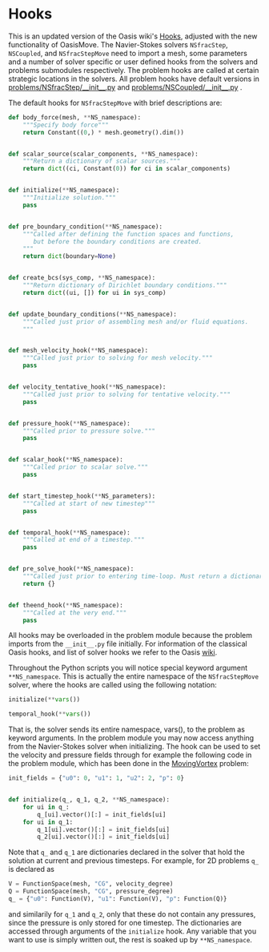 # Hooks

This is an updated version of the Oasis wiki's [Hooks](https://github.com/mikaem/Oasis/wiki/Hooks), adjusted with the
new functionality of OasisMove. The Navier-Stokes solvers `NSfracStep`, `NSCoupled`, and `NSfracStepMove` need to import
a mesh, some parameters and a number of solver specific or user defined hooks from the solvers and problems submodules
respectively. The problem hooks are called at certain strategic locations in the solvers. All problem hooks have default
versions
in [problems/NSfracStep/\_\_init\_\_.py](https://github.com/KVSlab/OasisMove/blob/main/src/oasismove/problems/NSfracStep/__init__.py)
and [problems/NSCoupled/\_\_init\_\_.py](https://github.com/KVSlab/OasisMove/blob/main/src/oasismove/problems/NSCoupled/__init__.py)
.

The default hooks for `NSfracStepMove` with brief descriptions are:

```python
def body_force(mesh, **NS_namespace):
    """Specify body force"""
    return Constant((0,) * mesh.geometry().dim())


def scalar_source(scalar_components, **NS_namespace):
    """Return a dictionary of scalar sources."""
    return dict((ci, Constant(0)) for ci in scalar_components)


def initialize(**NS_namespace):
    """Initialize solution."""
    pass


def pre_boundary_condition(**NS_namespace):
    """Called after defining the function spaces and functions,
       but before the boundary conditions are created.
    """
    return dict(boundary=None)


def create_bcs(sys_comp, **NS_namespace):
    """Return dictionary of Dirichlet boundary conditions."""
    return dict((ui, []) for ui in sys_comp)


def update_boundary_conditions(**NS_namespace):
    """Called just prior of assembling mesh and/or fluid equations.
    """


def mesh_velocity_hook(**NS_namespace):
    """Called just prior to solving for mesh velocity."""
    pass


def velocity_tentative_hook(**NS_namespace):
    """Called just prior to solving for tentative velocity."""
    pass


def pressure_hook(**NS_namespace):
    """Called prior to pressure solve."""
    pass


def scalar_hook(**NS_namespace):
    """Called prior to scalar solve."""
    pass


def start_timestep_hook(**NS_parameters):
    """Called at start of new timestep"""
    pass


def temporal_hook(**NS_namespace):
    """Called at end of a timestep."""
    pass


def pre_solve_hook(**NS_namespace):
    """Called just prior to entering time-loop. Must return a dictionary."""
    return {}


def theend_hook(**NS_namespace):
    """Called at the very end."""
    pass

```

All hooks may be overloaded in the problem module because the problem imports from the `__init__.py` file initially. For
information of the classical Oasis hooks, and list of solver hooks we refer to the
Oasis [wiki](https://github.com/mikaem/Oasis/wiki/Hooks).

Throughout the Python scripts you will notice special keyword argument `**NS_namespace`. This is actually the entire
namespace of the `NSfracStepMove` solver, where the hooks are called using the following notation:

```python
initialize(**vars())

temporal_hook(**vars())
```

That is, the solver sends its entire namespace, vars(), to the problem as keyword arguments. In the problem module you
may now access anything from the Navier-Stokes solver when initializing. The hook can be used to set the velocity and
pressure fields through for example the following code in the problem module, which has been done in
the [MovingVortex](https://github.com/KVSlab/OasisMove/blob/main/src/oasismove/problems/NSfracStep/MovingVortex.py)
problem:

```python
init_fields = {"u0": 0, "u1": 1, "u2": 2, "p": 0}


def initialize(q_, q_1, q_2, **NS_namespace):
    for ui in q_:
        q_[ui].vector()[:] = init_fields[ui]
    for ui in q_1:
        q_1[ui].vector()[:] = init_fields[ui]
        q_2[ui].vector()[:] = init_fields[ui]
```

Note that `q_` and `q_1` are dictionaries declared in the solver that hold the solution at current and previous
timesteps. For example, for 2D problems `q_` is declared as

```python
V = FunctionSpace(mesh, "CG", velocity_degree)
Q = FunctionSpace(mesh, "CG", pressure_degree)
q_ = {"u0": Function(V), "u1": Function(V), "p": Function(Q)}
```

and similarily for `q_1` and `q_2`, only that these do not contain any pressures, since the pressure is only stored for
one timestep. The dictionaries are accessed through arguments of the `initialize` hook. Any variable that you want to
use is simply written out, the rest is soaked up by `**NS_namespace`.

